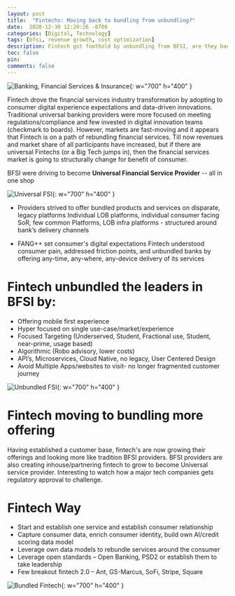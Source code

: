 ```yaml
---
layout: post
title:  "Fintechs: Moving back to bundling from unbundling?"
date:  2020-12-30 12:20:26 -0700
categories: [Digital, Technology]
tags: [bfsi, revenue growth, cost optimization]
description: Fintech got foothold by unbundling from BFSI, are they back to bundling horizontal for growth?
toc: false
pin: 
comments: false
---
```


![Banking, Financial Services & Insurance](https://ketanhm.github.io/images/bankskyline.jpeg){: w="700" h="400" }

Fintech drove the financial services industry transformation by adopting to consumer digital experience expectations and data-driven innovations. Traditional universal banking providers were more focused on meeting regulations/compliance and few invested in digital innovation teams (checkmark to boards). However, markets are fast-moving and it appears that Fintech is on a path of rebundling financial services. Till now revenues and market share of all participants have increased, but if there are universal Fintechs (or a Big Tech jumps in), then the financial services market is going to structurally change for benefit of consumer.


BFSI were driving to become **Universal Financial Service Provider** -- all in one shop

![Universal FSI](https://ketanhm.github.io/images/bfsi.png){: w="700" h="400" }

* Providers strived to offer bundled products and services on disparate, legacy platforms
Individual LOB platforms, individual consumer facing SoR, few common Platforms, LOB infra platforms - structured around bank’s delivery channels

* FANG++ set consumer's digital expectations
Fintech understood consumer pain, addressed friction points, and unbundled banks by offering any-time, any-where, any-device delivery of its services

# Fintech unbundled the leaders in BFSI by:

* Offering mobile first experience
* Hyper focused on single use-case/market/experience
* Focused Targeting (Underserved, Student, Fractional use, Student, near-prime, usage based)
* Algorithmic (Robo advisory, lower costs)
* API’s, Microservices, Cloud Native, no legacy, User Centered Design
* Avoid Multiple Apps/websites to visit- no longer fragmented customer journey 

![Unbundled FSI](https://ketanhm.github.io/images/BoA-unbundling.png){: w="700" h="400" }

# Fintech moving to bundling more offering

Having established a customer base, fintech's are now growing their offerings and looking more like tradition BFSI providers. BFSI providers are also creating inhouse/partnering fintech to grow to become Universal service provider. Interesting to watch how a major tech companies gets regulatory approval to challenge.

# Fintech Way
* Start and establish one service and establish consumer relationship
* Capture consumer data, enrich consumer identity, build own AI/credit scoring data model
* Leverage own data models to rebundle services around the consumer
* Leverage open standards – Open Banking, PSD2 or establish them to take leadership
* Few breakout fintech 2.0 – Ant, GS-Marcus, SoFi, Stripe, Square

![Bundled Fintech](https://ketanhm.github.io/images/antgroup.png){: w="700" h="400" }
